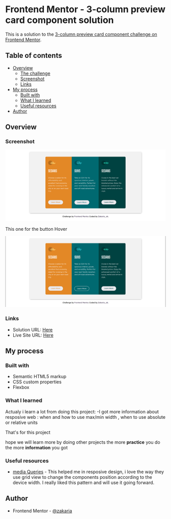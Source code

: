 # Frontend Mentor - 3-column preview card component solution

This is a solution to the [3-column preview card component challenge on Frontend Mentor](https://www.frontendmentor.io/challenges/3column-preview-card-component-pH92eAR2-). 

## Table of contents

- [Overview](#overview)
  - [The challenge](#the-challenge)
  - [Screenshot](#screenshot)
  - [Links](#links)
- [My process](#my-process)
  - [Built with](#built-with)
  - [What I learned](#what-i-learned)
  - [Useful resources](#useful-resources)
- [Author](#author)


## Overview

### Screenshot

![](./Screen_desktop.png)


This one for the button Hover


![](./screenshot_deskto_hover.png)




### Links

- Solution URL: [Here](https://github.com/zakariae111/3-column-preview-card-component)
- Live Site URL: [Here](https://zakariae111.github.io/3-column-preview-card-component/)

## My process

### Built with

- Semantic HTML5 markup
- CSS custom properties
- Flexbox

### What I learned

Actualy i learn a lot from doing this project:
  -I got more information about resposive web : when and how to use max/min width , when to use absolute or relative units
  
  That's for this project 
  
  hope we will learn more by doing other projects
  the more **practice** you do the more **information** you got
  


### Useful resources

- [media Queries](https://www.w3schools.com/css/css_rwd_mediaqueries.asp) - This helped me in resposive design, i love the way they use grid view to change the components position according to the device width. I really liked this pattern and will use it going forward.

## Author

- Frontend Mentor - [@zakaria](https://www.frontendmentor.io/profile/zakariae111)


